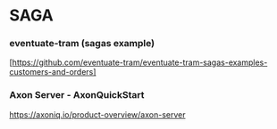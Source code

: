 # SAGA


### eventuate-tram (sagas example)
[https://github.com/eventuate-tram/eventuate-tram-sagas-examples-customers-and-orders]


### Axon Server - AxonQuickStart
https://axoniq.io/product-overview/axon-server
